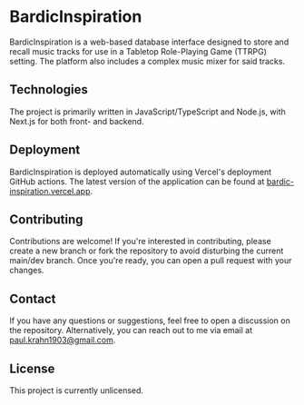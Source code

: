 # BardicInspiration

BardicInspiration is a web-based database interface designed to store and recall music tracks for use in a Tabletop Role-Playing Game (TTRPG) setting. The platform also includes a complex music mixer for said tracks.

## Technologies

The project is primarily written in JavaScript/TypeScript and Node.js, with Next.js for both front- and backend.

## Deployment

BardicInspiration is deployed automatically using Vercel's deployment GitHub actions. The latest version of the application can be found at [bardic-inspiration.vercel.app](https://bardic-inspiration.vercel.app/).

## Contributing

Contributions are welcome! If you're interested in contributing, please create a new branch or fork the repository to avoid disturbing the current main/dev branch. Once you're ready, you can open a pull request with your changes.

## Contact

If you have any questions or suggestions, feel free to open a discussion on the repository. Alternatively, you can reach out to me via email at paul.krahn1903@gmail.com.

## License

This project is currently unlicensed.
